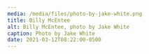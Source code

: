```yaml
---
media: /media/files/photo-by-jake-white.png
title: Billy McEntee
alt: Billy McEntee, photo by Jake White
caption: Photo by Jake White
date: 2021-03-12T08:22:00-0500
---
```

